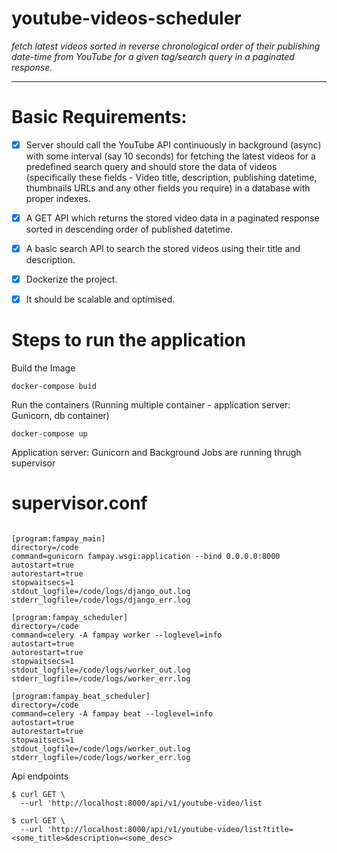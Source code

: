 # youtube-videos-scheduler

_fetch latest videos sorted in reverse chronological order of their publishing date-time from YouTube for a given tag/search query in a paginated response._
___
# Basic Requirements:

- [x] Server should call the YouTube API continuously in background (async) with some interval (say 10 seconds) for fetching the latest videos for a predefined search query and should store the data of videos (specifically these fields - Video title, description, publishing datetime, thumbnails URLs and any other fields you require) in a database with proper indexes.
- [x] A GET API which returns the stored video data in a paginated response sorted in descending order of published datetime.
- [x] A basic search API to search the stored videos using their title and description.
- [x] Dockerize the project.
- [x] It should be scalable and optimised.

  
# Steps to run the application
Build the Image
```
docker-compose buid
```
Run the containers (Running multiple container - application server: Gunicorn, db container)
```
docker-compose up
```
Application server: Gunicorn and Background Jobs are running thrugh supervisor
# supervisor.conf

```

[program:fampay_main]
directory=/code
command=gunicorn fampay.wsgi:application --bind 0.0.0.0:8000
autostart=true
autorestart=true
stopwaitsecs=1
stdout_logfile=/code/logs/django_out.log
stderr_logfile=/code/logs/django_err.log

[program:fampay_scheduler]
directory=/code
command=celery -A fampay worker --loglevel=info
autostart=true
autorestart=true
stopwaitsecs=1
stdout_logfile=/code/logs/worker_out.log
stderr_logfile=/code/logs/worker_err.log

[program:fampay_beat_scheduler]
directory=/code
command=celery -A fampay beat --loglevel=info
autostart=true
autorestart=true
stopwaitsecs=1
stdout_logfile=/code/logs/worker_out.log
stderr_logfile=/code/logs/worker_err.log
```
Api endpoints
```
$ curl GET \
  --url 'http://localhost:8000/api/v1/youtube-video/list

$ curl GET \
  --url 'http://localhost:8000/api/v1/youtube-video/list?title=<some_title>&description=<some_desc>

```

   
